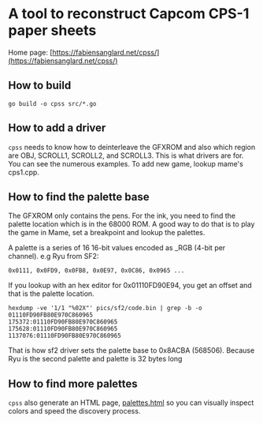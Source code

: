 # A tool to reconstruct Capcom CPS-1 paper sheets

Home page: [https://fabiensanglard.net/cpss/](https://fabiensanglard.net/cpss/)
## How to build

```
go build -o cpss src/*.go 
```

## How to add a driver

`cpss` needs to know how to deinterleave the GFXROM and also which region are OBJ, SCROLL1, SCROLL2, and SCROLL3.
This is what drivers are for. You can see the numerous examples. To add new game, lookup mame's cps1.cpp.

## How to find the palette base

The GFXROM only contains the pens. For the ink, you need to find the palette location which is in the 68000 ROM.
A good way to do that is to play the game in Mame, set a breakpoint and lookup the palettes. 

A palette is a series of 16 16-bit values encoded as _RGB (4-bit per channel). e.g Ryu from SF2:

```
0x0111, 0x0FD9, 0x0FB8, 0x0E97, 0x0C86, 0x0965 ...
```

If you lookup with an hex editor for 0x01110FD90E94, you get an offset and that is the palette location.

```
hexdump -ve '1/1 "%02X"' pics/sf2/code.bin | grep -b -o  01110FD90FB80E970C860965
175372:01110FD90FB80E970C860965
175628:01110FD90FB80E970C860965
1137076:01110FD90FB80E970C860965
```

That is how sf2 driver sets the palette base to 0x8ACBA (568506). Because Ryu is the second palette and palette is 32 bytes long

## How to find more palettes

`cpss` also generate an HTML page, [palettes.html](https://fabiensanglard.net/cpss/palettes.html) so you can visually inspect colors and speed the discovery process.